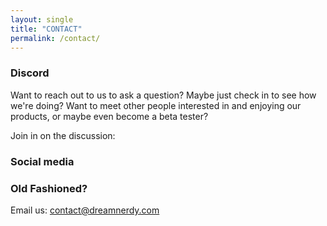 ```yaml
---
layout: single
title: "CONTACT"
permalink: /contact/
---
```


### Discord

Want to reach out to us to ask a question? Maybe just check in to see how we're doing? Want to meet other people interested in and enjoying our products, or maybe even become a beta tester? 

Join in on the discussion: <a href="https://discord.com/invite/FSPf6AK" class="btn btn--discord" title="Join us on Discord" target="_blank"><i class="fab fa-fw fa-discord" aria-hidden="true"></i></a>


### Social media

  <a href="https://www.reddit.com/u/dreamnerdy" class="btn btn--reddit" title="Find Us On Reddit" target="_blank"><i class="fab fa-fw fa-reddit" aria-hidden="true"></i></a> <a href="https://twitter.com/dreamnerdygames" class="btn btn--twitter" title="Find Us On Twitter" target="_blank"><i class="fab fa-fw fa-twitter" aria-hidden="true"></i></a> <a href="https://www.facebook.com/dreamnerdy" class="btn btn--facebook" title="Find Us On Facebook" target="_blank"><i class="fab fa-fw fa-facebook" aria-hidden="true"></i></a> <a href="https://www.instagram.com/dreamnerdygames" class="btn btn--instagram" title="Find Us On Instagram" target="_blank"><i class="fab fa-fw fa-instagram" aria-hidden="true"></i></a>


### Old Fashioned?

Email us: [contact@dreamnerdy.com](mailto:contact@dreamnerdy.com?Subject=Dear%20Nerds...)
